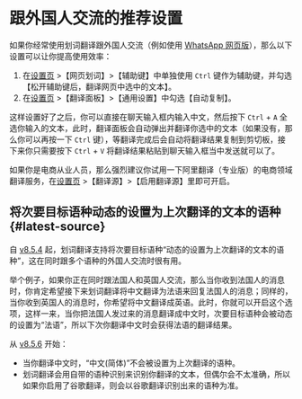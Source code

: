 # 跟外国人交流的推荐设置

如果你经常使用划词翻译跟外国人交流（例如使用 [WhatsApp 网页版](https://web.whatsapp.com/)），那么以下设置可以让你提高使用效率：

1. 在[设置页](options.md) >【网页划词】>【辅助键】中单独使用 `Ctrl` 键作为辅助键，并勾选【松开辅助键后，翻译网页中选中的文本】。
2. 在[设置页](options.md) >【翻译面板】>【通用设置】中勾选【自动复制】。

这样设置好了之后，你可以直接在聊天输入框内输入中文，然后按下 `Ctrl` + `A` 全选你输入的文本，此时，翻译面板会自动弹出并翻译你选中的文本（如果没有，那么你可以再按一下 `Ctrl` 键），等翻译完成后会自动将翻译结果复制到剪切板，接下来你只需要按下 `Ctrl` + `V` 将翻译结果粘贴到聊天输入框当中发送就可以了。

如果你是电商从业人员，那么强烈建议你试用一下阿里翻译（专业版）的电商领域翻译服务，在[设置页](options.md) >【翻译源】>【启用翻译源】里即可开启。

## 将次要目标语种动态的设置为上次翻译的文本的语种 {#latest-source}

自 [v8.5.4](../log.md#v8-5-4) 起，划词翻译支持将次要目标语种“动态的设置为上次翻译的文本的语种”，这在同时跟多个语种的外国人交流时很有用。

举个例子，如果你正在同时跟法国人和英国人交流，那么当你收到法国人的消息时，你肯定希望接下来划词翻译将中文翻译为法语来回复法国人的消息；同样的，当你收到英国人的消息时，你希望将中文翻译成英语。此时，你就可以开启这个选项，这样一来，当你把法国人发过来的消息翻译成中文时，次要目标语种会被动态的设置为“法语”，所以下次你翻译中文时会获得法语的翻译结果。

从 [v8.5.6](../log.md#v8-5-6) 开始：

- 当你翻译中文时，“中文(简体)”不会被设置为上次翻译的语种。
- 划词翻译会用自带的语种识别来识别你翻译的文本，但偶尔会不太准确，所以如果你启用了谷歌翻译，则会以谷歌翻译识别出来的语种为准。
